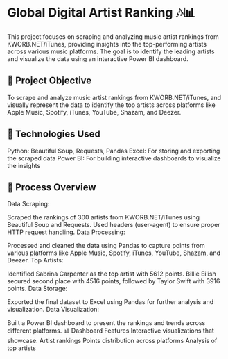 # Global Digital Artist Ranking 🎶📊

This project focuses on scraping and analyzing music artist rankings from KWORB.NET/iTunes, providing insights into the top-performing artists across various music platforms. The goal is to identify the leading artists and visualize the data using an interactive Power BI dashboard.

## 🚀 Project Objective
To scrape and analyze music artist rankings from KWORB.NET/iTunes, and visually represent the data to identify the top artists across platforms like Apple Music, Spotify, iTunes, YouTube, Shazam, and Deezer.

## 🔧 Technologies Used
Python: Beautiful Soup, Requests, Pandas
Excel: For storing and exporting the scraped data
Power BI: For building interactive dashboards to visualize the insights

## 📑 Process Overview
Data Scraping:

Scraped the rankings of 300 artists from KWORB.NET/iTunes using Beautiful Soup and Requests.
Used headers (user-agent) to ensure proper HTTP request handling.
Data Processing:

Processed and cleaned the data using Pandas to capture points from various platforms like Apple Music, Spotify, iTunes, YouTube, Shazam, and Deezer.
Top Artists:

Identified Sabrina Carpenter as the top artist with 5612 points.
Billie Eilish secured second place with 4516 points, followed by Taylor Swift with 3916 points.
Data Storage:

Exported the final dataset to Excel using Pandas for further analysis and visualization.
Data Visualization:

Built a Power BI dashboard to present the rankings and trends across different platforms.
📊 Dashboard Features
Interactive visualizations that showcase:
Artist rankings
Points distribution across platforms
Analysis of top artists
